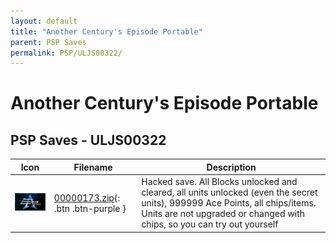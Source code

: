 ```yaml
---
layout: default
title: "Another Century's Episode Portable"
parent: PSP Saves
permalink: PSP/ULJS00322/
---
```

# Another Century's Episode Portable

## PSP Saves - ULJS00322

| Icon | Filename | Description |
|------|----------|-------------|
| ![Another Century's Episode Portable](ICON0.PNG) | [00000173.zip](00000173.zip){: .btn .btn-purple } | Hacked save. All Blocks unlocked and cleared, all units unlocked (even the secret units), 999999 Ace Points, all chips/items. Units are not upgraded or changed with chips, so you can try out yourself |
